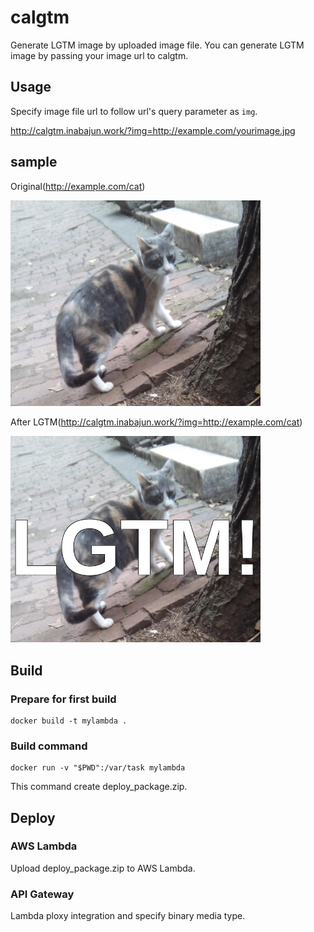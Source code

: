 # calgtm
Generate LGTM image by uploaded image file. You can generate LGTM image by passing your image url to calgtm.

## Usage

Specify image file url to follow url's query parameter as `img`.

http://calgtm.inabajun.work/?img=http://example.com/yourimage.jpg

## sample

Original(http://example.com/cat)

<img src="./sample_before.jpg" width="400">

After LGTM(http://calgtm.inabajun.work/?img=http://example.com/cat)

<img src="./sample_after.jpg" width="400">


## Build
### Prepare for first build
```
docker build -t mylambda .
```
### Build command
```
docker run -v "$PWD":/var/task mylambda
```
This command create deploy_package.zip.

## Deploy
### AWS Lambda
Upload deploy_package.zip to AWS Lambda.

### API Gateway
Lambda ploxy integration and specify binary media type.
